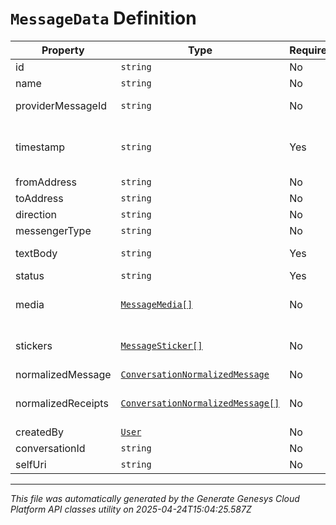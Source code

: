 # `MessageData` Definition

| Property | Type | Required | Description |
|----------|------|----------|-------------|
| id | `string` | No | The globally unique identifier for the object. |
| name | `string` | No |  |
| providerMessageId | `string` | No | The unique identifier of the message from provider |
| timestamp | `string` | Yes | The time when the message was received or sent. Date time is represented as an ISO-8601 string. For example: yyyy-MM-ddTHH:mm:ss[.mmm]Z |
| fromAddress | `string` | No | The sender of the text message. |
| toAddress | `string` | No | The recipient of the text message. |
| direction | `string` | No | The direction of the message. |
| messengerType | `string` | No | Type of text messenger. |
| textBody | `string` | Yes | The body of the text message. (Deprecated - Instead use normalizedMessage.text) |
| status | `string` | Yes | The status of the message. |
| media | [`MessageMedia[]`](messagemedia-definition.md) | No | The media details associated to a message. (Deprecated - Instead use normalizedMessage.content[index].attachment) |
| stickers | [`MessageSticker[]`](messagesticker-definition.md) | No | The sticker details associated to a message. (Deprecated - Instead use normalizedMessage.content[index].attachment |
| normalizedMessage | [`ConversationNormalizedMessage`](conversationnormalizedmessage-definition.md) | No | The message into normalized format |
| normalizedReceipts | [`ConversationNormalizedMessage[]`](conversationnormalizedmessage-definition.md) | No | The delivery event associated with this message in normalized format, if the message direction was outbound |
| createdBy | [`User`](user-definition.md) | No | User who sent this message. |
| conversationId | `string` | No | The id of the conversation of this message. |
| selfUri | `string` | No | The URI for this object |

---

*This file was automatically generated by the Generate Genesys Cloud Platform API classes utility on 2025-04-24T15:04:25.587Z*